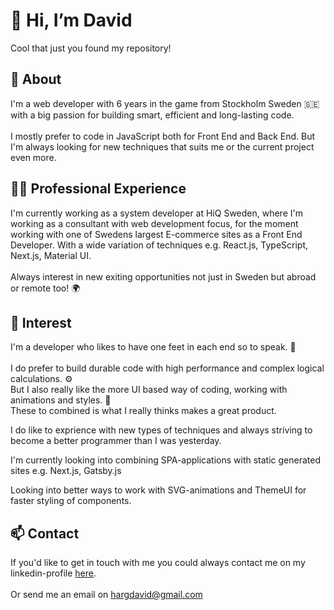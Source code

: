 # 👋 Hi, I’m David

Cool that just you found my repository!

## :open_book: About
 
  I'm a web developer with 6 years in the game from Stockholm Sweden :sweden: with a big passion for building smart, efficient and long-lasting code.  
  <br>
  I mostly prefer to code in JavaScript both for Front End and Back End. But I'm always looking for new techniques that suits me or the current project even more.

## :technologist: Professional Experience

  I'm currently working as a system developer at HiQ Sweden, where I'm working as a consultant with web development focus, for the moment working with one of Swedens largest E-commerce sites as a Front End Developer. With a wide variation of techniques e.g. React.js, TypeScript, Next.js, Material UI.  
  <br>
  Always interest in new exiting opportunities not just in Sweden but abroad or remote too! :earth_africa:  

## :owl: Interest

I'm a developer who likes to have one feet in each end so to speak. :foot:  
<br>
I do prefer to build durable code with high performance and complex logical calculations.  :gear:  
But I also really like the more UI based way of coding, working with animations and styles.   :art:  
These to combined is what I really thinks makes a great product.

I do like to exprience with new types of techniques and always striving to become a better programmer than I was yesterday.  

I'm currently looking into combining SPA-applications with static generated sites e.g. Next.js, Gatsby.js

Looking into better ways to work with SVG-animations and ThemeUI for faster styling of components.

## :mailbox: Contact

If you'd like to get in touch with me you could always contact me on my linkedin-profile [here](https://www.linkedin.com/in/davidharg/).  
<br>
Or send me an email on hargdavid@gmail.com

